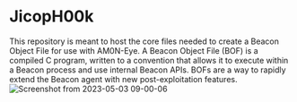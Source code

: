 # JicopH00k
This repository is meant to host the core files needed to create a Beacon Object File for use with AM0N-Eye. A Beacon Object File (BOF) is a compiled C program, written to a convention that allows it to execute within a Beacon process and use internal Beacon APIs. BOFs are a way to rapidly extend the Beacon agent with new post-exploitation features.
![Screenshot from 2023-05-03 09-00-06](https://user-images.githubusercontent.com/121706460/235923317-04e83984-402c-4498-a7b2-0fbb946a5817.png)
